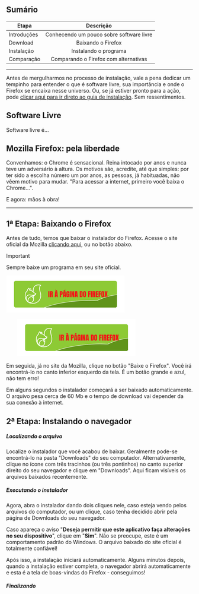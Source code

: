 ## Sumário

| Etapa       |                Descrição                 |
| ----------- | :--------------------------------------: |
| Introduções | Conhecendo um pouco sobre software livre |
| Download    |            Baixando o Firefox            |
| Instalação  |          Instalando o programa           |
| Comparação  |  Comparando o Firefox com alternativas   |

----

Antes de mergulharmos no processo de instalação, vale a pena dedicar um tempinho para entender o que é software livre, sua importância e onde o Firefox se encaixa nesse universo. Ou, se já estiver pronto para a ação, pode [clicar aqui para ir direto ao guia de instalação](). Sem ressentimentos.
## Software Livre
Software livre é...


## Mozilla Firefox: pela liberdade
Convenhamos: o Chrome é sensacional. Reina intocado por anos e nunca teve um adversário à altura. Os motivos são, acredite, até que simples: por ter sido a escolha número um por anos, as pessoas, já habituadas, não vêem motivo para mudar. "Para acessar a internet, primeiro você baixa o Chrome...".

E agora: mãos à obra!

-----
## 1ª Etapa: Baixando o Firefox
Antes de tudo, temos que baixar o instalador do Firefox. Acesse o site oficial da Mozilla [clicando aqui](https://www.mozilla.org/pt-BR/firefox/new/), ou no botão abaixo.

> [!IMPORTANT]
> Sempre baixe um programa em seu site oficial.

[![Ir ao site do Firefox](./assets/ButtonGoToFirefoxDownloadPage-V4.png)](https://www.mozilla.org/pt-BR/firefox/new/)

<a href="https://www.mozilla.org/pt-BR/firefox/new/" target="_blank" style="margin-left: 30px">

<img src="./assets/ButtonGoToFirefoxDownloadPage-V4.png">

  <a/>

Em seguida, já no site da Mozilla, clique no botão "Baixe o Firefox". Você irá encontrá-lo no canto inferior esquerdo da tela. É um botão grande e azul, não tem erro!

Em alguns segundos o instalador começará a ser baixado automaticamente. O arquivo pesa cerca de 60 Mb e o tempo de download vai depender da sua conexão à internet.

## 2ª Etapa: Instalando o navegador
##### Localizando o arquivo
Localize o instalador que você acabou de baixar. Geralmente pode-se encontrá-lo na pasta "Downloads" do seu computador. Alternativamente, clique no ícone com três tracinhos (ou três pontinhos) no canto superior direito do seu navegador e clique em "Downloads". Aqui ficam visíveis os arquivos baixados recentemente. 

##### Executando o instalador
Agora, abra o instalador dando dois cliques nele, caso esteja vendo pelos arquivos do computador, ou um clique, caso tenha decidido abrir pela página de Downloads do seu navegador.

Caso apareça o aviso "**Deseja permitir que este aplicativo faça alterações no seu dispositivo**", clique em "**Sim**". Não se preocupe, este é um comportamento padrão do Windows. O arquivo baixado do site oficial é totalmente confiável!

Após isso, a instalação iniciará automaticamente. Alguns minutos depois, quando a instalação estiver completa, o navegador abrirá automaticamente e esta é a tela de boas-vindas do Firefox - conseguimos!
##### Finalizando
